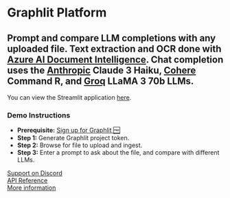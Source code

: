 # Graphlit Platform

## Prompt and compare LLM completions with any uploaded file.  Text extraction and OCR done with [Azure AI Document Intelligence](https://azure.microsoft.com/en-us/products/ai-services/ai-document-intelligence). Chat completion uses the [Anthropic](https://www.anthropic.com) Claude 3 Haiku, [Cohere](https://cohere.com/command) Command R, and [Groq](https://wow.groq.com/) LLaMA 3 70b LLMs.

You can view the Streamlit application [here](https://graphlit-samples-chat-file-comparison.streamlit.app/).

### Demo Instructions
- **Prerequisite:** [Sign up for Graphlit 🆓](https://docs.graphlit.dev/getting-started/signup)
- **Step 1:** Generate Graphlit project token.
- **Step 2:** Browse for file to upload and ingest.
- **Step 3:** Enter a prompt to ask about the file, and compare with different LLMs.

[Support on Discord](https://discord.gg/ygFmfjy3Qx)            
[API Reference](https://docs.graphlit.dev/graphlit-data-api/api-reference)     
[More information](https://www.graphlit.com)